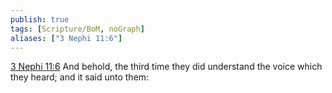 ```yaml
---
publish: true
tags: [Scripture/BoM, noGraph]
aliases: ["3 Nephi 11:6"]
---
```

[3 Nephi 11:6](https://churchofjesuschrist.org/study/scriptures/bofm/3-ne/11?lang=eng&id=p6#p6) And behold, the third time they did understand the voice which they heard; and it said unto them:
